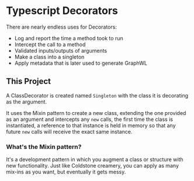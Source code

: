 # Typescript Decorators

There are nearly endless uses for Decorators:
* Log and report the time a method took to run
* Intercept the call to a method
* Validated inputs/outputs of arguments
* Make a class into a singleton
* Apply metadata that is later used to generate GraphWL

## This Project

A ClassDecorator is created named `Singleton` with the class it is decorating as the argument.

It uses the Mixin pattern to create a new class, extending the one provided as an argument
and intercepts any `new` calls, the first time the class is instantiated, a reference to that instance is held in memory so that any future `new` calls will receive the exact same instance.

### What's the Mixin pattern?

It's a development pattern in which you augment a class or structure with new functionality. 
Just like Coldstone creamery, you can apply as many mix-ins as you want, but eventually it gets messy.